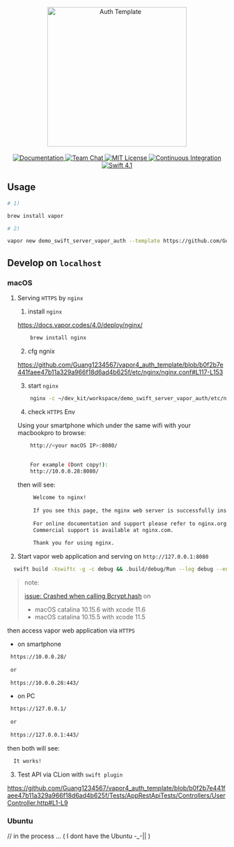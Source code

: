 <p align="center">
    <img src="https://user-images.githubusercontent.com/1342803/43925087-512bb1de-9bf4-11e8-869f-057af9afadb9.png" width="320" alt="Auth Template">
    <br>
    <br>
    <a href="http://docs.vapor.codes/3.0/">
        <img src="http://img.shields.io/badge/read_the-docs-2196f3.svg" alt="Documentation">
    </a>
    <a href="https://discord.gg/vapor">
        <img src="https://img.shields.io/discord/431917998102675485.svg" alt="Team Chat">
    </a>
    <a href="LICENSE">
        <img src="http://img.shields.io/badge/license-MIT-brightgreen.svg" alt="MIT License">
    </a>
    <a href="https://circleci.com/gh/vapor/auth-template">
        <img src="https://circleci.com/gh/vapor/auth-template.svg?style=shield" alt="Continuous Integration">
    </a>
    <a href="https://swift.org">
        <img src="http://img.shields.io/badge/swift-5.2-brightgreen.svg" alt="Swift 4.1">
    </a>
</p>



## Usage

```bash
# 1)

brew install vapor

# 2)

vapor new demo_swift_server_vapor_auth --template https://github.com/Guang1234567/vapor4_auth_template
```

## Develop on `localhost`

### macOS

1) Serving `HTTPS` by `nginx`

    1) install `nginx`
    
    https://docs.vapor.codes/4.0/deploy/nginx/
    
    ```bash
        brew install nginx
    ```
   
    2) cfg ngnix
    
    https://github.com/Guang1234567/vapor4_auth_template/blob/b0f2b7e441faee47b11a329a966f18d6ad4b625f/etc/nginx/nginx.conf#L117-L153
    
    3) start `nginx`
    
    ```bash
        nginx -c ~/dev_kit/workspace/demo_swift_server_vapor_auth/etc/nginx/nginx.conf
    ```

    4) check `HTTPS` Env
   
    Using your smartphone which under the same wifi with your macbookpro to browse:
   
    ```bash
        http://<your macOS IP>:8080/
        
        
        For example (Dont copy!):
        http://10.0.0.28:8080/
    ```
   
   then will see:
   
   ```html
        Welcome to nginx!
        
        If you see this page, the nginx web server is successfully installed and working. Further configuration is required.
        
        For online documentation and support please refer to nginx.org.
        Commercial support is available at nginx.com.
        
        Thank you for using nginx.
   ```
   
   
2) Start vapor web application and serving on `http://127.0.0.1:8080`
      
  ```bash
    swift build -Xswiftc -g -c debug && .build/debug/Run --log debug --env development.custom_name
  ```
      
  > note:
  >
  > [issue: Crashed when calling Bcrypt.hash](https://github.com/vapor/vapor/issues/2229#issuecomment-653721292) on
  >
  > - macOS catalina 10.15.6 with xcode 11.6
  > - macOS catalina 10.15.5 with xcode 11.5
   
  
then access vapor web application via `HTTPS`
      
  - on smartphone
  
  ```bash
   https://10.0.0.28/
   
   or
   
   https://10.0.0.28:443/
  ```
  
  - on PC
  
   ```bash
    https://127.0.0.1/
    
    or
    
    https://127.0.0.1:443/
   ```
  
  then both will see:
  
  ```html
    It works!
  ```
      
3) Test API via CLion with `swift plugin`

https://github.com/Guang1234567/vapor4_auth_template/blob/b0f2b7e441faee47b11a329a966f18d6ad4b625f/Tests/AppRestApiTests/Controllers/UserController.http#L1-L9
   
### Ubuntu

// in the process ... ( I dont have the Ubuntu -_-|| )